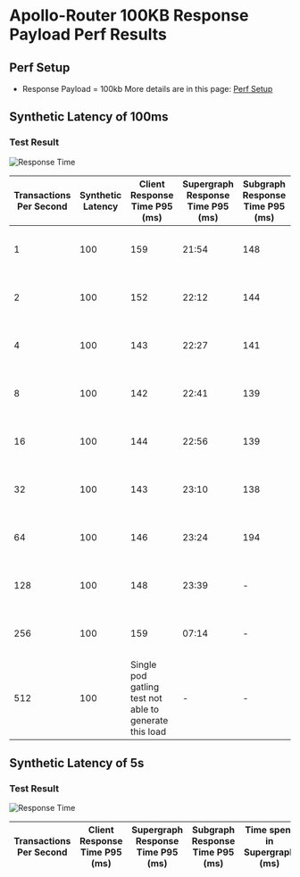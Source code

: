 # Apollo-Router 100KB Response Payload Perf Results

## Perf Setup
* Response Payload = 100kb
More details are in this page: [Perf Setup](../perf-test-setup.MD)

## Synthetic Latency of 100ms


### Test Result
![Response Time](./100msLatency/ResponseTime100kb100ms.png)

| Transactions Per Second | Synthetic Latency | Client Response Time P95 (ms) | Supergraph Response Time P95 (ms) | Subgraph Response Time P95 (ms) | Time spent in Supergraph (ms) | CPU (millicore) | Memory (MB) | Screenshot |
| --- | --- | --- | --- | --- | --- | --- | --- | --- |
| 1 | 100 | 159 | 21:54 | 148 | 12 | 25 | 80 | [1tps-time.png](./100msLatency/1tps-time.png) \| [1tps-sys.png](./100msLatency/1tps-sys.png)
| 2 | 100 | 152 | 22:12 | 144 | 12 | 40 | 80 | [2tps-time.png](./100msLatency/2tps-time.png) \| [2tps-sys.png](./100msLatency/2tps-sys.png)
| 4 | 100 | 143 | 22:27 | 141 | 11 | 73 | 83 | [4tps-time.png](./100msLatency/4tps-time.png) \| [4tps-sys.png](./100msLatency/4tps-sys.png)
| 8 | 100 | 142 | 22:41 | 139 | 11 | 309 | 88 | [8tps-time.png](./100msLatency/8tps-time.png) \| [8tps-sys.png](./100msLatency/8tps-sys.png)
| 16 | 100 | 144 | 22:56 | 139 | 11 | 309 | 88 | [16tps-time.png](./100msLatency/16tps-time.png) \| [16tps-sys.png](./100msLatency/16tps-sys.png)
| 32 | 100 | 143 | 23:10 | 138 | 12 | 722 | 146 | [32tps-time.png](./100msLatency/32tps-time.png) \| [32tps-sys.png](./100msLatency/32tps-sys.png)
| 64 | 100 | 146 | 23:24 | 194 | 353 | 1024 | 182 | [64tps-time.png](./100msLatency/64tps-time.png) \| [64tps-sys.png](./100msLatency/64tps-sys.png)
| 128 | 100 | 148 | 23:39 | - | - | - | - | [128tps-time.png](./100msLatency/128tps-time.png) \| [128tps-sys.png](./100msLatency/128tps-sys.png)
| 256 | 100 | 159 | 07:14 | - | - | - | - | [256tps-time.png](./100msLatency/256tps-time.png) \| [256tps-sys.png](./100msLatency/256tps-sys.png)
| 512 | 100 | Single pod gatling test not able to generate this load | - | - | - | - | - | [512tps-time.png](./100msLatency/512tps-time.png) \| [512tps-sys.png](./100msLatency/512tps-sys.png)


## Synthetic Latency of 5s

### Test Result
![Response Time](./5000msLatency/ResponseTime100kb5s.png)

| Transactions Per Second  | Client Response Time P95 (ms) | Supergraph Response Time P95 (ms) | Subgraph Response Time P95 (ms) | Time spent in Supergraph (ms) | CPU (millicore) | Memory (MB) | Screenshot |
| --- | --- | --- | --- | --- | --- | --- | --- |
